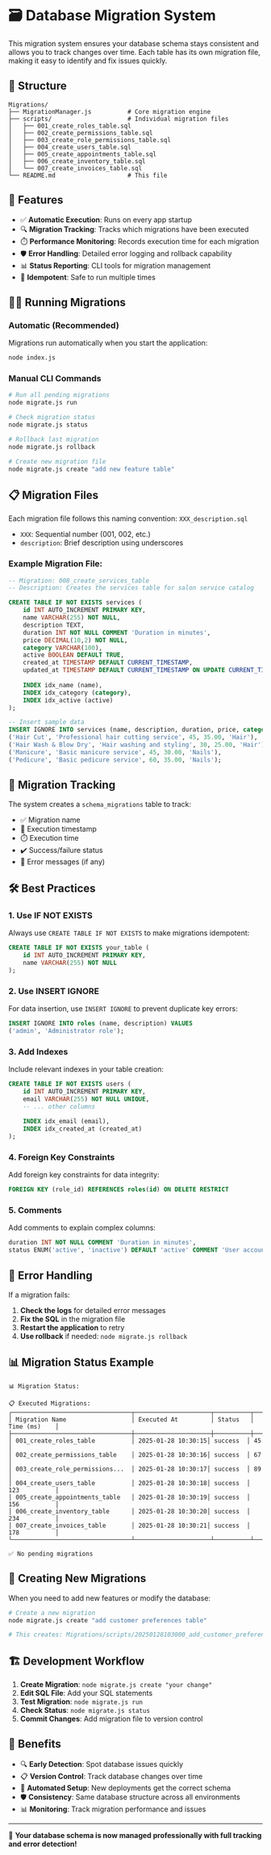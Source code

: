 # 🗃️ Database Migration System

This migration system ensures your database schema stays consistent and allows you to track changes over time. Each table has its own migration file, making it easy to identify and fix issues quickly.

## 📁 Structure

```
Migrations/
├── MigrationManager.js          # Core migration engine
├── scripts/                     # Individual migration files
│   ├── 001_create_roles_table.sql
│   ├── 002_create_permissions_table.sql
│   ├── 003_create_role_permissions_table.sql
│   ├── 004_create_users_table.sql
│   ├── 005_create_appointments_table.sql
│   ├── 006_create_inventory_table.sql
│   └── 007_create_invoices_table.sql
└── README.md                    # This file
```

## 🚀 Features

- ✅ **Automatic Execution**: Runs on every app startup
- 🔍 **Migration Tracking**: Tracks which migrations have been executed
- ⏱️ **Performance Monitoring**: Records execution time for each migration
- 🛡️ **Error Handling**: Detailed error logging and rollback capability
- 📊 **Status Reporting**: CLI tools for migration management
- 🔄 **Idempotent**: Safe to run multiple times

## 🏃‍♂️ Running Migrations

### Automatic (Recommended)
Migrations run automatically when you start the application:

```bash
node index.js
```

### Manual CLI Commands

```bash
# Run all pending migrations
node migrate.js run

# Check migration status
node migrate.js status

# Rollback last migration
node migrate.js rollback

# Create new migration file
node migrate.js create "add new feature table"
```

## 📋 Migration Files

Each migration file follows this naming convention:
`XXX_description.sql`

- `XXX`: Sequential number (001, 002, etc.)
- `description`: Brief description using underscores

### Example Migration File:

```sql
-- Migration: 008_create_services_table
-- Description: Creates the services table for salon service catalog

CREATE TABLE IF NOT EXISTS services (
    id INT AUTO_INCREMENT PRIMARY KEY,
    name VARCHAR(255) NOT NULL,
    description TEXT,
    duration INT NOT NULL COMMENT 'Duration in minutes',
    price DECIMAL(10,2) NOT NULL,
    category VARCHAR(100),
    active BOOLEAN DEFAULT TRUE,
    created_at TIMESTAMP DEFAULT CURRENT_TIMESTAMP,
    updated_at TIMESTAMP DEFAULT CURRENT_TIMESTAMP ON UPDATE CURRENT_TIMESTAMP,
    
    INDEX idx_name (name),
    INDEX idx_category (category),
    INDEX idx_active (active)
);

-- Insert sample data
INSERT IGNORE INTO services (name, description, duration, price, category) VALUES
('Hair Cut', 'Professional hair cutting service', 45, 35.00, 'Hair'),
('Hair Wash & Blow Dry', 'Hair washing and styling', 30, 25.00, 'Hair'),
('Manicure', 'Basic manicure service', 45, 30.00, 'Nails'),
('Pedicure', 'Basic pedicure service', 60, 35.00, 'Nails');
```

## 🔧 Migration Tracking

The system creates a `schema_migrations` table to track:

- ✅ Migration name
- 📅 Execution timestamp
- ⏱️ Execution time
- ✔️ Success/failure status
- 📝 Error messages (if any)

## 🛠️ Best Practices

### 1. **Use IF NOT EXISTS**
Always use `CREATE TABLE IF NOT EXISTS` to make migrations idempotent:

```sql
CREATE TABLE IF NOT EXISTS your_table (
    id INT AUTO_INCREMENT PRIMARY KEY,
    name VARCHAR(255) NOT NULL
);
```

### 2. **Use INSERT IGNORE**
For data insertion, use `INSERT IGNORE` to prevent duplicate key errors:

```sql
INSERT IGNORE INTO roles (name, description) VALUES 
('admin', 'Administrator role');
```

### 3. **Add Indexes**
Include relevant indexes in your table creation:

```sql
CREATE TABLE IF NOT EXISTS users (
    id INT AUTO_INCREMENT PRIMARY KEY,
    email VARCHAR(255) NOT NULL UNIQUE,
    -- ... other columns
    
    INDEX idx_email (email),
    INDEX idx_created_at (created_at)
);
```

### 4. **Foreign Key Constraints**
Add foreign key constraints for data integrity:

```sql
FOREIGN KEY (role_id) REFERENCES roles(id) ON DELETE RESTRICT
```

### 5. **Comments**
Add comments to explain complex columns:

```sql
duration INT NOT NULL COMMENT 'Duration in minutes',
status ENUM('active', 'inactive') DEFAULT 'active' COMMENT 'User account status'
```

## 🚨 Error Handling

If a migration fails:

1. **Check the logs** for detailed error messages
2. **Fix the SQL** in the migration file
3. **Restart the application** to retry
4. **Use rollback** if needed: `node migrate.js rollback`

## 📊 Migration Status Example

```
📊 Migration Status:

📋 Executed Migrations:
┌─────────────────────────────────┬─────────────────────┬──────────┬──────────────┐
│ Migration Name                  │ Executed At         │ Status   │ Time (ms)    │
├─────────────────────────────────┼─────────────────────┼──────────┼──────────────┤
│ 001_create_roles_table          │ 2025-01-28 10:30:15│ success  │ 45           │
│ 002_create_permissions_table    │ 2025-01-28 10:30:16│ success  │ 67           │
│ 003_create_role_permissions...  │ 2025-01-28 10:30:17│ success  │ 89           │
│ 004_create_users_table          │ 2025-01-28 10:30:18│ success  │ 123          │
│ 005_create_appointments_table   │ 2025-01-28 10:30:19│ success  │ 156          │
│ 006_create_inventory_table      │ 2025-01-28 10:30:20│ success  │ 234          │
│ 007_create_invoices_table       │ 2025-01-28 10:30:21│ success  │ 178          │
└─────────────────────────────────┴─────────────────────┴──────────┴──────────────┘

✅ No pending migrations
```

## 🔄 Creating New Migrations

When you need to add new features or modify the database:

```bash
# Create a new migration
node migrate.js create "add customer preferences table"

# This creates: Migrations/scripts/20250128103000_add_customer_preferences_table.sql
```

## 🏗️ Development Workflow

1. **Create Migration**: `node migrate.js create "your change"`
2. **Edit SQL File**: Add your SQL statements
3. **Test Migration**: `node migrate.js run`
4. **Check Status**: `node migrate.js status`
5. **Commit Changes**: Add migration file to version control

## 🎯 Benefits

- 🔍 **Early Detection**: Spot database issues quickly
- 📋 **Version Control**: Track database changes over time
- 🚀 **Automated Setup**: New deployments get the correct schema
- 🛡️ **Consistency**: Same database structure across all environments
- 📊 **Monitoring**: Track migration performance and issues

---

🎉 **Your database schema is now managed professionally with full tracking and error detection!**
